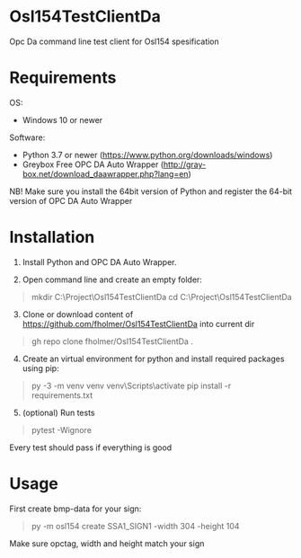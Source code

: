 # Osl154TestClientDa

Opc Da command line test client for Osl154 spesification

# Requirements

OS:

-   Windows 10 or newer

Software:

-   Python 3.7 or newer (https://www.python.org/downloads/windows)
-   Greybox Free OPC DA Auto Wrapper (http://gray-box.net/download_daawrapper.php?lang=en)

NB! Make sure you install the 64bit version of Python and register the 64-bit version of OPC DA Auto Wrapper

# Installation

1. Install Python and OPC DA Auto Wrapper. 

2. Open command line and create an empty folder:

> mkdir C:\Project\Osl154TestClientDa
> cd C:\Project\Osl154TestClientDa

3. Clone or download content of https://github.com/fholmer/Osl154TestClientDa into current dir

> gh repo clone fholmer/Osl154TestClientDa .

4. Create an virtual environment for python and install required packages using pip:

> py -3 -m venv venv
> venv\Scripts\activate
> pip install -r requirements.txt

5. (optional) Run tests
> pytest -Wignore

Every test should pass if everything is good

# Usage

First create bmp-data for your sign:

> py -m osl154 create SSA1_SIGN1 -width 304 -height 104

Make sure opctag, width and height match your sign

